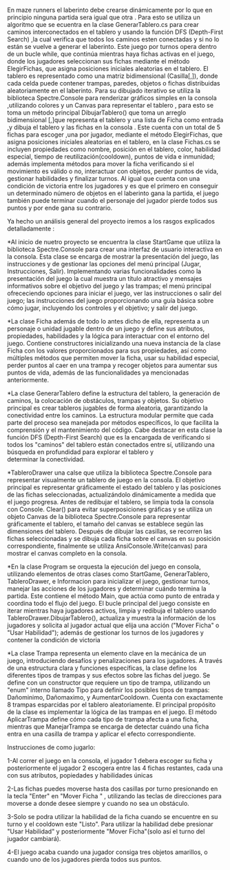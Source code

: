 En maze runners el laberinto debe crearse dinámicamente por lo que en principio ninguna partida sera igual que otra . Para esto se utiliza un algoritmo que se ecuentra en la clase GenerarTablero.cs para crear caminos interconectados en el tablero y usando la función DFS (Depth-First Search) ,la cual verifica que todos los caminos esten conectadas y si no lo están se vuelve a generar el laberinto. Este juego por turnos opera dentro de un bucle while, que continúa mientras haya fichas activas en el juego,  donde los jugadores seleccionan sus fichas mediante el método ElegirFichas, que asigna posiciones iniciales aleatorias en el tablero. El tablero es representado como una matriz bidimensional (Casilla[,]), donde cada celda puede contener trampas, paredes, objetos o fichas distribuidas aleatoriamente en el laberinto.  Para su dibujado iterativo se utiliza la biblioteca Spectre.Console para renderizar gráficos simples en la consola ,utilizando colores y un Canvas para representar el tablero , para esto se toma un método principal DibujarTablero() que toma un arreglo bidimensional [,]que representa el tablero y una lista de Ficha como entrada ,y dibuja el tablero y las fichas en la consola . Este cuenta con un total de 5 fichas para escoger ,una por jugador, mediante el método ElegirFichas, que asigna posiciones iniciales aleatorias en el tablero, en la clase Fichas.cs se incluyen propiedades como nombre, posición en el tablero, color, habilidad especial, tiempo de reutilización(cooldown), puntos de vida e inmunidad; además implementa métodos para mover la ficha verificando si el movimiento es válido o no, interactuar con objetos, perder puntos de vida, gestionar habilidades y finalizar turnos. Al igual que cuenta con una condición de victoria entre los jugadores y es que el primero en conseguir un determinado número de objetos en el laberinto gana la partida, el juego también puede terminar cuando el personaje del jugador pierde todos sus puntos y por ende gana su contrario.

Ya hecho un análisis general del proyecto iremos a los rasgos explicados detalladamente :


*Al inicio de nuetro proyecto se encuentra la clase StartGame que utiliza la biblioteca Spectre.Console para crear una interfaz de usuario interactiva en la consola. Esta clase se encarga de mostrar la presentación del juego, las instrucciones y de gestionar las opciones del menú principal (Jugar, Instrucciones, Salir). Implementando varias funcionalidades como la presentación del juego la cual muestra un título atractivo y mensajes informativos sobre el objetivo del juego y las trampas;  el menú principal ofrececiendo opciones para iniciar el juego, ver las instrucciones o salir del juego; las instrucciones del juego proporcionando una guía básica sobre cómo jugar, incluyendo los controles y el objetivo; y salir del juego.


*La clase Ficha además de todo lo antes dicho de ella, representa a un personaje o unidad jugable dentro de un juego y define sus atributos, propiedades, habilidades y la lógica para interactuar con el entorno del juego. Contiene constructores inicializando una nueva instancia de la clase Ficha con los valores proporcionados para sus propiedades, así como múltiples métodos que permiten mover la ficha, usar su habilidad especial, perder puntos al caer en una trampa y recoger objetos para aumentar sus puntos de vida, además de las funcionalidades ya mencionadas anteriormente.


*La clase GenerarTablero define la estructura del tablero, la generación de caminos, la colocación de obstáculos, trampas y objetos. Su objetivo principal es crear tableros jugables de forma aleatoria, garantizando la conectividad entre los caminos. La estructura modular permite que cada parte del proceso sea manejada por métodos específicos, lo que facilita la comprensión y el mantenimiento del código. Cabe destacar en esta clase la función DFS (Depth-First Search) que es la encargada de verificando si todos los "caminos" del tablero están conectados entre sí, utilizando una búsqueda en profundidad para explorar el tablero y determinar la conectividad.


*TableroDrawer una calse que utiliza la biblioteca Spectre.Console para representar visualmente un tablero de juego en la consola. El objetivo principal es representar gráficamente el estado del tablero y las posiciones de las fichas seleccionadas, actualizándolo dinámicamente a medida que el juego progresa. Antes de redibujar el tablero, se limpia toda la consola con Console. Clear() para evitar superposiciones gráficas y se utiliza un objeto Canvas de la biblioteca Spectre.Console para representar gráficamente el tablero, el  tamaño del canvas se establece según las dimensiones del tablero. Después de dibujar las casillas, se recorren las fichas seleccionadas y se dibuja cada ficha sobre el canvas en su posición correspondiente, finalmente se utiliza AnsiConsole.Write(canvas) para mostrar el canvas completo en la consola.


*En la clase Program se orquesta  la ejecución del juego en consola, utilizando elementos de otras clases como StartGame, GenerarTablero, TableroDrawer, e Informacion para inicializar el juego, gestionar turnos, manejar las acciones de los jugadores y determinar cuándo termina la partida. Este contiene el método Main, que actúa como punto de entrada y coordina todo el flujo del juego. El bucle principal del juego consiste en iterar mientras haya jugadores activos, limpia y redibuja el tablero usando TableroDrawer.DibujarTablero(), actualiza y muestra la información de los jugadores y  solicita al jugador actual que elija una acción ("Mover Ficha" o "Usar Habilidad"); además de gestionar los turnos de los jugadores y contener la condición de victoria 


*La clase Trampa representa un elemento clave en la mecánica de un juego, introduciendo desafíos y penalizaciones para los jugadores. A través de una estructura clara y funciones específicas, la clase define los diferentes tipos de trampas y sus efectos sobre las fichas del juego. Se define con un constructor que requiere un tipo de trampa, utilizando un "enum" interno llamado Tipo para definir los posibles tipos de trampas: Dañominimo, Dañomaximo, y AumentarCooldown. Cuenta con exactamente 8 trampas esparcidas por el tablero aleatoriamente. El principal propósito de la clase es implementar la lógica de las trampas en el juego. El método AplicarTrampa define cómo cada tipo de trampa afecta a una ficha, mientras que ManejarTrampa se encarga de detectar cuándo una ficha entra en una casilla de trampa y aplicar el efecto correspondiente.

Instrucciones de como jugarlo:


1-Al correr el juego en la consola, el jugador 1 debera escoger su ficha y posteriormente el jugador 2 escogera entre las 4 fichas restantes, cada una con sus atributos, popiedades y habilidades únicas 

2-Las fichas puedes moverse hasta dos casillas por turno presionando en la tecla "Enter" en "Mover Ficha " , utilizando las teclas de direcciones para moverse a donde desee siempre y cuando no sea un obstáculo.

3-Solo se podra utilizar la habilidad de la ficha cuando se encuentre en su turno y el cooldown este "Listo". Para utilizar la habilidad debe presionar "Usar Habilidad" y posteriormente "Mover Ficha"(solo así el turno del jugador cambiará).

4-El juego acaba cuando una jugador consiga tres objetos amarillos, o cuando uno de los jugadores pierda todos sus puntos.
